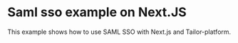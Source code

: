 # Saml sso example on Next.JS

This example shows how to use SAML SSO with Next.js and Tailor-platform.
